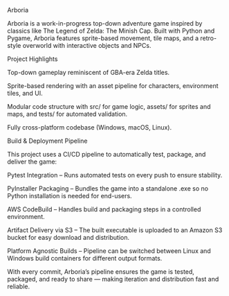 Arboria

Arboria is a work-in-progress top-down adventure game inspired by classics like The Legend of Zelda: The Minish Cap. Built with Python and Pygame, Arboria features sprite-based movement, tile maps, and a retro-style overworld with interactive objects and NPCs.

Project Highlights

Top-down gameplay reminiscent of GBA-era Zelda titles.

Sprite-based rendering with an asset pipeline for characters, environment tiles, and UI.

Modular code structure with src/ for game logic, assets/ for sprites and maps, and tests/ for automated validation.

Fully cross-platform codebase (Windows, macOS, Linux).

Build & Deployment Pipeline

This project uses a CI/CD pipeline to automatically test, package, and deliver the game:

Pytest Integration – Runs automated tests on every push to ensure stability.

PyInstaller Packaging – Bundles the game into a standalone .exe so no Python installation is needed for end-users.

AWS CodeBuild – Handles build and packaging steps in a controlled environment.

Artifact Delivery via S3 – The built executable is uploaded to an Amazon S3 bucket for easy download and distribution.

Platform Agnostic Builds – Pipeline can be switched between Linux and Windows build containers for different output formats.

With every commit, Arboria’s pipeline ensures the game is tested, packaged, and ready to share — making iteration and distribution fast and reliable.
